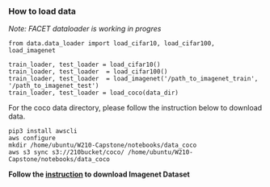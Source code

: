 
### How to load data

_Note: FACET dataloader is working in progres_


```
from data.data_loader import load_cifar10, load_cifar100, load_imagenet

train_loader, test_loader = load_cifar10()
train_loader, test_loader  = load_cifar100()
train_loader, test_loader  = load_imagenet('/path_to_imagenet_train', '/path_to_imagenet_test')
train_loader, test_loader = load_coco(data_dir)
```

For the coco data directory, please follow the instruction below to download data.

```
pip3 install awscli
aws configure
mkdir /home/ubuntu/W210-Capstone/notebooks/data_coco
aws s3 sync s3://210bucket/coco/ /home/ubuntu/W210-Capstone/notebooks/data_coco
```
__Follow the [instruction](https://github.com/facebookarchive/fb.resnet.torch/blob/master/INSTALL.md#download-the-imagenet-dataset) to download Imagenet Dataset__


